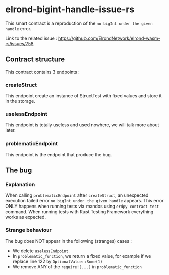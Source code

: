 # elrond-bigint-handle-issue-rs

This smart contract is a reproduction of the `no bigInt under the given handle` error.

Link to the related issue : https://github.com/ElrondNetwork/elrond-wasm-rs/issues/758

## Contract structure

This contract contains 3 endpoints :

### createStruct

This endpoint create an instance of StructTest with fixed values and store it in the storage.

### uselessEndpoint

This endpoint is totally useless and used nowhere, we will talk more about later.

### problematicEndpoint

This endpoint is the endpoint that produce the bug.

## The bug

### Explanation

When calling `problematicEndpoint` after `createStruct`, an unexpected execution failed error `no bigInt under the given handle` appears.
This error ONLY happens when running tests via mandos using `erdpy contract test` command. When running tests with Rust Testing Framework everything works as expected.

### Strange behaviour

The bug does NOT appear in the following (stranges) cases :

- We delete `uselessEndpoint`.
- In `problematic_function`, we return a fixed value, for example if we replace line 122 by `OptionalValue::Some(1)`
- We remove ANY of the `require!(...)` in `problematic_function`

